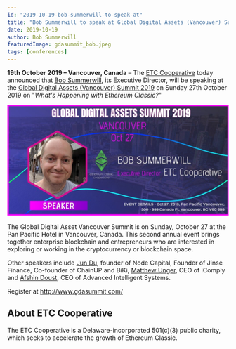 ```yaml
---
id: "2019-10-19-bob-summerwill-to-speak-at"
title: "Bob Summerwill to speak at Global Digital Assets (Vancouver) Summit 2019"
date: 2019-10-19
author: Bob Summerwill
featuredImage: gdasummit_bob.jpeg
tags: [conferences]
---
```


**19th October 2019 – Vancouver, Canada** – The [ETC Cooperative](https://etccooperative.org) today announced that [Bob Summerwill](https://twitter.com/bobsummerwill), its Executive Director, will be speaking at the [Global Digital Assets (Vancouver) Summit 2019](https://gdasummit.com) on Sunday 27th October 2019 on "_What's Happening with Ethereum Classic?_"

![GDA Summit](./gdasummit_bob.jpeg)

The Global Digital Asset Vancouver Summit is on Sunday, October 27 at the Pan Pacific Hotel in Vancouver, Canada. This second annual event brings together enterprise blockchain and entrepreneurs who are interested in exploring or working in the cryptocurrency or blockchain space.

Other speakers include [Jun Du](https://everipedia.org/wiki/lang_en/jun-du), founder of Node Capital, Founder of Jinse Finance, Co-founder of ChainUP and BiKi, [Matthew Unger](https://twitter.com/ungermatt?lang=en), CEO of iComply and [Afshin Doust](https://www.ai-systems.ca/afshin-doust-ceo/), CEO of Advanced Intelligent Systems.

Register at http://www.gdasummit.com/

## About ETC Cooperative

The ETC Cooperative is a Delaware-incorporated 501(c)(3) public charity, which seeks to accelerate the growth of Ethereum Classic.
